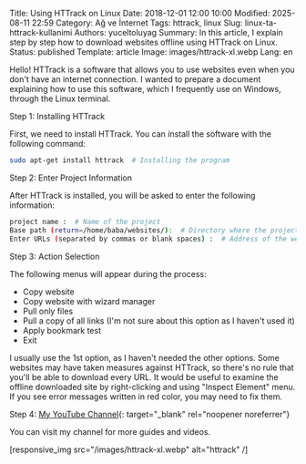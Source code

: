 Title: Using HTTrack on Linux
Date: 2018-12-01 12:00 10:00
Modified: 2025-08-11 22:59
Category: Ağ ve İnternet
Tags: httrack, linux
Slug: linux-ta-httrack-kullanimi
Authors: yuceltoluyag
Summary: In this article, I explain step by step how to download websites offline using HTTrack on Linux.
Status: published
Template: article
Image: images/httrack-xl.webp
Lang: en

Hello! HTTrack is a software that allows you to use websites even when you don't have an internet connection. I wanted to prepare a document explaining how to use this software, which I frequently use on Windows, through the Linux terminal.

Step 1: Installing HTTrack

First, we need to install HTTrack. You can install the software with the following command:

```bash
sudo apt-get install httrack  # Installing the program
```

Step 2: Enter Project Information

After HTTrack is installed, you will be asked to enter the following information:

```bash
project name :  # Name of the project
Base path (return=/home/baba/websites/):  # Directory where the project will be downloaded
Enter URLs (separated by commas or blank spaces) :  # Address of the website you will save
```

Step 3: Action Selection

The following menus will appear during the process:

- Copy website
- Copy website with wizard manager
- Pull only files
- Pull a copy of all links (I'm not sure about this option as I haven't used it)
- Apply bookmark test
- Exit

I usually use the 1st option, as I haven't needed the other options. Some websites may have taken measures against HTTrack, so there's no rule that you'll be able to download every URL. It would be useful to examine the offline downloaded site by right-clicking and using "Inspect Element" menu. If you see error messages written in red color, you may need to fix them.

Step 4: [My YouTube Channel](https://www.youtube.com/channel/UCJyK4D5BcoPXjV5T8N8-liA?view_as=subscriber){: target="\_blank" rel="noopener noreferrer"}

You can visit my channel for more guides and videos.

[responsive_img src="/images/httrack-xl.webp" alt="httrack" /]
